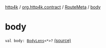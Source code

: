 [http4k](../../index.md) / [org.http4k.contract](../index.md) / [RouteMeta](index.md) / [body](./body.md)

# body

`val body: `[`BodyLens`](../../org.http4k.lens/-body-lens/index.md)`<*>?` [(source)](https://github.com/http4k/http4k/blob/master/http4k-contract/src/main/kotlin/org/http4k/contract/routeMeta.kt#L87)